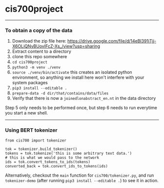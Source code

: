 # cis700project

---

### To obtain a copy of the data

1. Download the zip file here: https://drive.google.com/file/d/14eBl391iTjj-X6OLiQNyBUovIFcZ-Xs_/view?usp=sharing
2. Extract content to a directory
3. clone this repo somewhere
4. `cd cis700project`
5. `python3 -m venv ./venv`
6. `source ./venv/bin/activate` this creates an isolated python environment, so anything we install here won't interfere with your system packages
7. `pip3 install --editable .`
8. `prepare-data -d dir/that/contains/data/files`
9. Verify that there is now a `joinedlonabstract_en.nt` in the data directory

Step 5 only needs to be performed once, but step 6 needs to run everytime you start a new shell.

---

### Using BERT tokenizer

```
from cis700 import tokenizer

tok = tokenizer.build_tokenizer()
tokens = tok.tokenize('this is some arbitrary text data.')
# this is what we would pass to the network
ids = tok.convert_tokens_to_ids(tokens)
converted_back = tok.convert_ids_to_tokens(ids)
```

Alternatively, checkout the `main` function for `cis700/tokenizer.py`, and run
`tokenizer-demo` (after running `pip3 install --editable .`) to see it in action.
